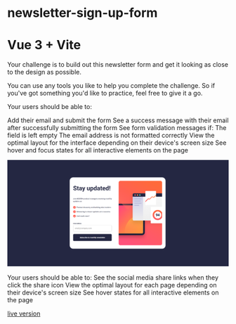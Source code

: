 # newsletter-sign-up-form
# Vue 3 + Vite

Your challenge is to build out this newsletter form and get it looking as close to the design as possible.

You can use any tools you like to help you complete the challenge. So if you've got something you'd like to practice, feel free to give it a go.

Your users should be able to:

Add their email and submit the form
See a success message with their email after successfully submitting the form
See form validation messages if:
The field is left empty
The email address is not formatted correctly
View the optimal layout for the interface depending on their device's screen size
See hover and focus states for all interactive elements on the page

![Desktop](desktop.png)

Your users should be able to:
See the social media share links when they click the share icon
View the optimal layout for each page depending on their device's screen size
See hover states for all interactive elements on the page

[live version](https://yonerfy.github.io/Newsletter-sign-up-form-with-success-message-live/)

